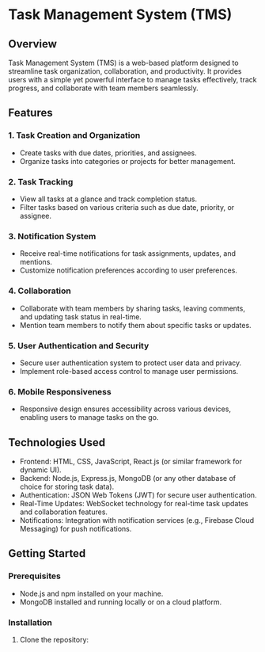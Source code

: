 # Task Management System (TMS)

## Overview

Task Management System (TMS) is a web-based platform designed to streamline task organization, collaboration, and productivity. It provides users with a simple yet powerful interface to manage tasks effectively, track progress, and collaborate with team members seamlessly.

## Features

### 1. Task Creation and Organization
- Create tasks with due dates, priorities, and assignees.
- Organize tasks into categories or projects for better management.

### 2. Task Tracking
- View all tasks at a glance and track completion status.
- Filter tasks based on various criteria such as due date, priority, or assignee.

### 3. Notification System
- Receive real-time notifications for task assignments, updates, and mentions.
- Customize notification preferences according to user preferences.

### 4. Collaboration
- Collaborate with team members by sharing tasks, leaving comments, and updating task status in real-time.
- Mention team members to notify them about specific tasks or updates.

### 5. User Authentication and Security
- Secure user authentication system to protect user data and privacy.
- Implement role-based access control to manage user permissions.

### 6. Mobile Responsiveness
- Responsive design ensures accessibility across various devices, enabling users to manage tasks on the go.

## Technologies Used

- Frontend: HTML, CSS, JavaScript, React.js (or similar framework for dynamic UI).
- Backend: Node.js, Express.js, MongoDB (or any other database of choice for storing task data).
- Authentication: JSON Web Tokens (JWT) for secure user authentication.
- Real-Time Updates: WebSocket technology for real-time task updates and collaboration features.
- Notifications: Integration with notification services (e.g., Firebase Cloud Messaging) for push notifications.

## Getting Started

### Prerequisites
- Node.js and npm installed on your machine.
- MongoDB installed and running locally or on a cloud platform.

### Installation
1. Clone the repository:
